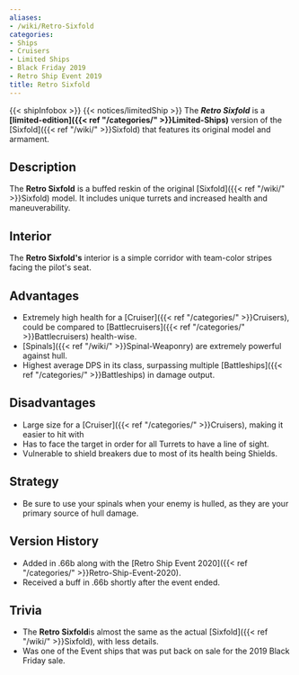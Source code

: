 ```yaml
---
aliases:
- /wiki/Retro-Sixfold
categories:
- Ships
- Cruisers
- Limited Ships
- Black Friday 2019
- Retro Ship Event 2019
title: Retro Sixfold
---
```


{{< shipInfobox >}} {{< notices/limitedShip >}} The **_Retro Sixfold_** is a **[limited-edition]({{< ref "/categories/" >}}Limited-Ships)** version of the [Sixfold]({{< ref "/wiki/" >}}Sixfold) that features its original model and armament. 

## Description

The **Retro Sixfold** is a buffed reskin of the original [Sixfold]({{< ref "/wiki/" >}}Sixfold) model. It includes unique turrets and increased health and maneuverability.

## Interior

The **Retro Sixfold's** interior is a simple corridor with team-color stripes facing the pilot's seat.

## Advantages

- Extremely high health for a [Cruiser]({{< ref "/categories/" >}}Cruisers), could be compared to [Battlecruisers]({{< ref "/categories/" >}}Battlecruisers) health-wise.
- [Spinals]({{< ref "/wiki/" >}}Spinal-Weaponry) are extremely powerful against hull.
- Highest average DPS in its class, surpassing multiple [Battleships]({{< ref "/categories/" >}}Battleships) in damage output.

## Disadvantages

- Large size for a [Cruiser]({{< ref "/categories/" >}}Cruisers), making it easier to hit with
- Has to face the target in order for all Turrets to have a line of sight.
- Vulnerable to shield breakers due to most of its health being Shields.

## Strategy

- Be sure to use your spinals when your enemy is hulled, as they are your primary source of hull damage.

## Version History 

- Added in .66b along with the [Retro Ship Event 2020]({{< ref "/categories/" >}}Retro-Ship-Event-2020).
- Received a buff in .66b shortly after the event ended.

## Trivia

- The **Retro Sixfold**is almost the same as the actual [Sixfold]({{< ref "/wiki/" >}}Sixfold), with less details.
- Was one of the Event ships that was put back on sale for the 2019 Black Friday sale.